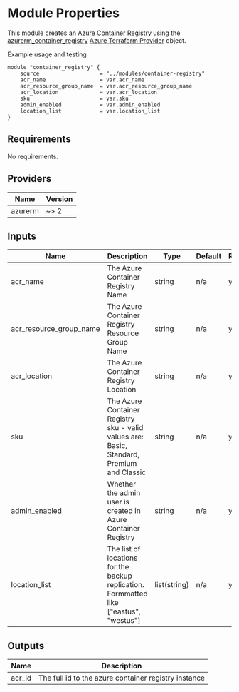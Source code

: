 # Module Properties

This module creates an [Azure Container Registry](https://azure.microsoft.com/en-us/services/container-registry/) using the [azurerm_container_registry](https://www.terraform.io/docs/providers/azurerm/r/container_registry.html) [Azure Terraform Provider](https://github.com/terraform-providers/terraform-provider-azurerm) object.

Example usage and testing

``` hcl
module "container_registry" {
    source                   = "../modules/container-registry"
    acr_name                 = var.acr_name
    acr_resource_group_name  = var.acr_resource_group_name
    acr_location             = var.acr_location
    sku                      = var.sku
    admin_enabled            = var.admin_enabled
    location_list            = var.location_list
}
```

## Requirements

No requirements.

## Providers

| Name    | Version |
|---------|---------|
| azurerm | ~> 2    |

## Inputs

| Name                     | Description                                                                               | Type         | Default | Required |
| ------------------------ | ----------------------------------------------------------------------------------------- | ------------ | ------- | -------- |
| acr_name                 | The Azure Container Registry Name                                                         | string       | n/a     | yes      |
| acr_resource_group_name  | The Azure Container Registry Resource Group Name                                          | string       | n/a     | yes      |
| acr_location             | The Azure Container Registry Location                                                     | string       | n/a     | yes      |
| sku                      | The Azure Container Registry sku - valid values are: Basic, Standard, Premium and Classic | string       | n/a     | yes      |
| admin_enabled            | Whether the admin user is created in Azure Container Registry                             | string       | n/a     | yes      |
| location_list            | The list of locations for the backup replication. Formmatted like ["eastus", "westus"]    | list(string) | n/a     | yes      |

## Outputs

| Name   | Description                                          |
| ------ | ---------------------------------------------------- |
| acr_id | The full id to the azure container registry instance |
